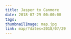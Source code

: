 ```yaml
---
title: Jasper to Canmore
date: 2018-07-29 00:00:00
tags:
thumbnailImage: map.jpg
link: map/?dates=2018/07/29
---
```

<!-- excerpt -->
